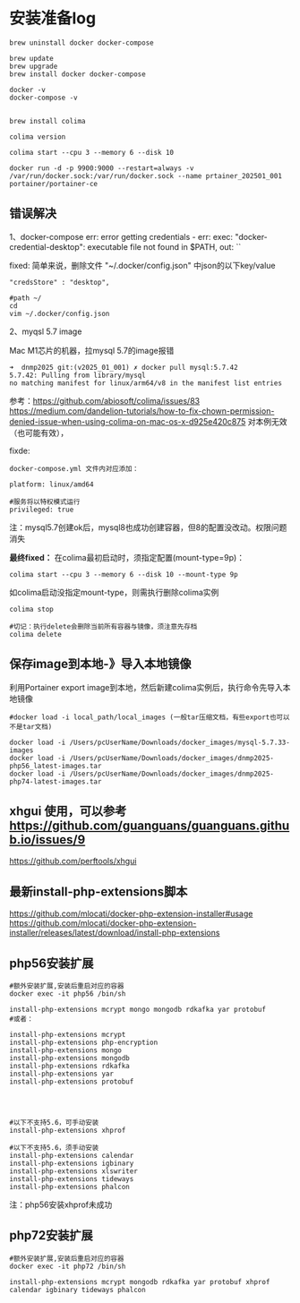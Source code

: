 # 安装准备log

```composer log
brew uninstall docker docker-compose

brew update
brew upgrade
brew install docker docker-compose

docker -v
docker-compose -v


brew install colima

colima version

colima start --cpu 3 --memory 6 --disk 10

docker run -d -p 9900:9000 --restart=always -v /var/run/docker.sock:/var/run/docker.sock --name prtainer_202501_001 portainer/portainer-ce
```

## 错误解决
1、docker-compose err:
error getting credentials - err: exec: "docker-credential-desktop": executable file not found in $PATH, out: ``

fixed:
简单来说，删除文件 "~/.docker/config.json" 中json的以下key/value
```text
"credsStore" : "desktop",
```

```composer log
#path ~/
cd
vim ~/.docker/config.json
```

2、myqsl 5.7 image

Mac M1芯片的机器，拉mysql 5.7的image报错
```composer log
➜  dnmp2025 git:(v2025_01_001) ✗ docker pull mysql:5.7.42
5.7.42: Pulling from library/mysql
no matching manifest for linux/arm64/v8 in the manifest list entries
```

参考：https://github.com/abiosoft/colima/issues/83
https://medium.com/dandelion-tutorials/how-to-fix-chown-permission-denied-issue-when-using-colima-on-mac-os-x-d925e420c875
对本例无效（也可能有效），


fixde:
```
docker-compose.yml 文件内对应添加：

platform: linux/amd64

#服务将以特权模式运行
privileged: true    

```
注：mysql5.7创建ok后，mysql8也成功创建容器，但8的配置没改动。权限问题消失



**最终fixed：**
在colima最初启动时，须指定配置(mount-type=9p)：
```composer log
colima start --cpu 3 --memory 6 --disk 10 --mount-type 9p
```
如colima启动没指定mount-type，则需执行删除colima实例
```composer log
colima stop

#切记：执行delete会删除当前所有容器与镜像，须注意先存档
colima delete
```



## 保存image到本地-》导入本地镜像
利用Portainer export image到本地，然后新建colima实例后，执行命令先导入本地镜像
```composer log
#docker load -i local_path/local_images (一般tar压缩文档，有些export也可以不是tar文档)

docker load -i /Users/pcUserName/Downloads/docker_images/mysql-5.7.33-images
docker load -i /Users/pcUserName/Downloads/docker_images/dnmp2025-php56_latest-images.tar
docker load -i /Users/pcUserName/Downloads/docker_images/dnmp2025-php74-latest-images.tar
```


## xhgui 使用，可以参考  https://github.com/guanguans/guanguans.github.io/issues/9
https://github.com/perftools/xhgui



## 最新install-php-extensions脚本
https://github.com/mlocati/docker-php-extension-installer#usage
https://github.com/mlocati/docker-php-extension-installer/releases/latest/download/install-php-extensions

## php56安装扩展
```composer log
#额外安装扩展,安装后重启对应的容器
docker exec -it php56 /bin/sh

install-php-extensions mcrypt mongo mongodb rdkafka yar protobuf
#或者：

install-php-extensions mcrypt
install-php-extensions php-encryption 
install-php-extensions mongo
install-php-extensions mongodb
install-php-extensions rdkafka
install-php-extensions yar
install-php-extensions protobuf




#以下不支持5.6，可手动安装
install-php-extensions xhprof

#以下不支持5.6，须手动安装
install-php-extensions calendar
install-php-extensions igbinary
install-php-extensions xlswriter
install-php-extensions tideways
install-php-extensions phalcon

```
注：php56安装xhprof未成功

## php72安装扩展
```composer log
#额外安装扩展,安装后重启对应的容器
docker exec -it php72 /bin/sh

install-php-extensions mcrypt mongodb rdkafka yar protobuf xhprof calendar igbinary tideways phalcon

```



